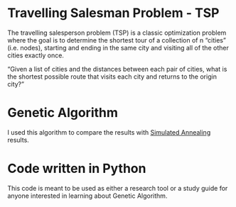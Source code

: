 # Travelling Salesman Problem - TSP
The travelling salesperson problem (TSP) is a classic optimization problem where the goal is to determine the shortest tour of a collection 
of n “cities” (i.e. nodes), starting and ending in the same city and visiting all of the other cities exactly once.

“Given a list of cities and the distances between each pair of cities, what is the shortest possible route that visits each city and returns 
to the origin city?”

# Genetic Algorithm
I used this algorithm to compare the results with [Simulated Annealing](https://github.com/FawazQutami/Travelling-Salesman-Problem-Simulated-Annealing) results.

# Code written in Python
This code is meant to be used as either a research tool or a study guide for anyone interested in learning about Genetic Algorithm.

